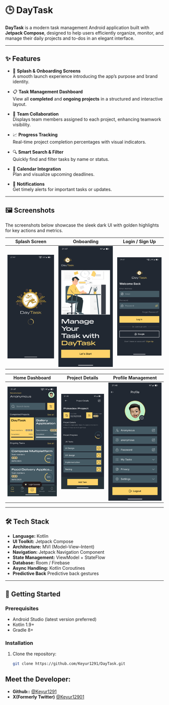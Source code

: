 # 🕒 DayTask

**DayTask** is a modern task management Android application built with **Jetpack Compose**, designed to help users efficiently organize, monitor, and manage their daily projects and to-dos in an elegant interface.

---

## ✨ Features

- 🏁 **Splash & Onboarding Screens**  
  A smooth launch experience introducing the app’s purpose and brand identity.

- 📋 **Task Management Dashboard**  
  View all **completed** and **ongoing projects** in a structured and interactive layout.

- 👥 **Team Collaboration**  
  Displays team members assigned to each project, enhancing teamwork visibility.

- 📈 **Progress Tracking**  
  Real-time project completion percentages with visual indicators.

- 🔍 **Smart Search & Filter**  
  Quickly find and filter tasks by name or status.

- 📅 **Calendar Integration**  
  Plan and visualize upcoming deadlines.

- 🔔 **Notifications**  
  Get timely alerts for important tasks or updates.

---

## 🖼️ Screenshots

The screenshots below showcase the sleek dark UI with golden highlights for key actions and metrics.

| Splash Screen | Onboarding |                        Login / Sign Up                         |
|:--------------:|:------------:|:--------------------------------------------------------------:|
| ![Splash](./screenshots/Screenshot_20251006-214729_DayTask.png) | ![Onboarding](./screenshots/Screenshot_20251006-214731_DayTask.png) | ![Login](./screenshots/Screenshot_20251006-214735_DayTask.png) |

| Home Dashboard |                             Project Details                              |                        Profile Management                        |
|:---------------:|:------------------------------------------------------------------------:|:----------------------------------------------------------------:|
| ![Home](./screenshots/Screenshot_20251006-214754_DayTask.png) | ![Project Details](./screenshots/Screenshot_20251006-214829_DayTask.png) | ![Profile](./screenshots/Screenshot_20251006-214803_DayTask.png) |

---

## 🛠️ Tech Stack

- **Language:** Kotlin
- **UI Toolkit:** Jetpack Compose
- **Architecture:** MVI (Model–View–Intent)
- **Navigation:** Jetpack Navigation Component
- **State Management:** ViewModel + StateFlow
- **Database:** Room / Firebase
- **Async Handling:** Kotlin Coroutines
- **Predictive Back** Predictive back gestures

---

## 🚀 Getting Started

### Prerequisites
- Android Studio (latest version preferred)
- Kotlin 1.9+
- Gradle 8+

### Installation

1. Clone the repository:
   ```bash
   git clone https://github.com/Keyur1291/DayTask.git

## Meet the Developer:

* **Github::** [@Keyur1291](https://www.github.com/Keyur1291)
* **X(Formerly Twitter)** [@Keyur12901](https://www.x.com/Keyur12901)
